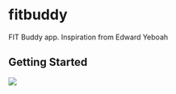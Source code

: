 # fitbuddy

FIT Buddy app. Inspiration from Edward Yeboah 

## Getting Started

<img src="https://repository-images.githubusercontent.com/307455323/340fcb80-17b2-11eb-8f4c-fa3fa48a29d8"></a>
